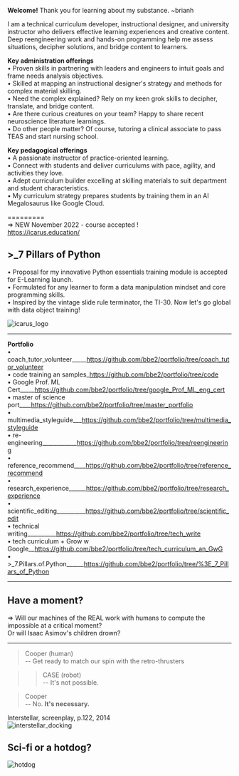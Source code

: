 **Welcome!** Thank you for learning about my substance. ~brianh

I am a technical curriculum developer, instructional designer, and university instructor who delivers effective
learning experiences and creative content. Deep reengineering work and hands-on programming help me assess
situations, decipher solutions, and bridge content to learners.  

**Key administration offerings**  
• Proven skills in partnering with leaders and engineers to intuit goals and frame needs analysis objectives.  
• Skilled at mapping an instructional designer's strategy and methods for complex material skilling.  
• Need the complex explained? Rely on my keen grok skills to decipher, translate, and bridge content.  
• Are there curious creatures on your team? Happy to share recent neuroscience literature learnings.   
• Do other people matter? Of course, tutoring a clinical associate to pass TEAS and start nursing school.  

**Key pedagogical offerings**  
• A passionate instructor of practice-oriented learning.  
• Connect with students and deliver curriculums with pace, agility, and activities they love.   
• Adept curriculum builder excelling at skilling materials to suit department and student characteristics.  
• My curriculum strategy prepares students by training them in an AI Megalosaurus like Google Cloud.

=========  
=> NEW November 2022 - course accepted !  
https://icarus.education/  
## >_7 Pillars of Python   

• Proposal for my innovative Python essentials training module is accepted for E-Learning launch.  
• Formulated for any learner to form a data manipulation mindset and core programming skills.  
• Inspired by the vintage slide rule terminator, the TI-30. Now let's go global with data object training!

![icarus_logo](https://user-images.githubusercontent.com/59778456/205196459-ec0a160b-b25a-42b4-b862-5ade0714e05a.JPG)  

---------

**Portfolio**  
• coach_tutor_volunteer_____https://github.com/bbe2/portfolio/tree/coach_tutor_volunteer  
• code training an samples_https://github.com/bbe2/portfolio/tree/code  
• Google Prof. ML Cert_____https://github.com/bbe2/portfolio/tree/google_Prof_ML_eng_cert  
• master of science port____https://github.com/bbe2/portfolio/tree/master_portfolio  
• multimedia_styleguide___https://github.com/bbe2/portfolio/tree/multimedia_styleguide  
• re-engineering____________https://github.com/bbe2/portfolio/tree/reengineering  
• reference_recommend____https://github.com/bbe2/portfolio/tree/reference_recommend  
• research_experience______https://github.com/bbe2/portfolio/tree/research_experience  
• scientific_editing__________https://github.com/bbe2/portfolio/tree/scientific_edit  
• technical writing__________https://github.com/bbe2/portfolio/tree/tech_write  
• tech curriculum + Grow w Google__https://github.com/bbe2/portfolio/tree/tech_curriculum_an_GwG  
• >_7.Pillars.of.Python______https://github.com/bbe2/portfolio/tree/%3E_7_Pillars_of_Python  

--------------
## Have a moment?  
=> Will our machines of the REAL work with humans to compute the impossible at a critical moment?  
Or will Isaac Asimov's children drown?  

---------

> Cooper (human)  
> -- Get ready to match our spin with the retro-thrusters  


>> CASE (robot)  
>> -- It's not possible.  


> Cooper  
> -- No. **It's necessary.**  


Interstellar, screenplay, p.122, 2014  
![interstellar_docking](https://user-images.githubusercontent.com/59778456/200317941-8f81370f-bc52-465b-884f-547688374899.JPG)

## Sci-fi or a hotdog?
![hotdog](https://user-images.githubusercontent.com/59778456/205523364-fdac8740-d6ff-4c4f-b3d6-dd5ecadb2c78.JPG)
